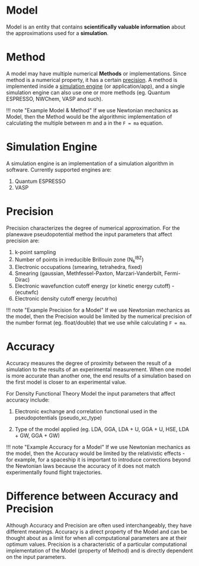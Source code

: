 <!-- by TB -->

# Model

Model is an entity that contains **scientifically valuable information** about the approximations used for a **simulation**.

# Method

A model may have multiple numerical **Methods** or implementations. Since method is a numerical property, it has a certain [precision](#precision).  A method is implemented inside a [simulation engine](#simulation-engine) (or application/app), and a single simulation engine can also use one or more methods (eg. Quantum ESPRESSO, NWChem, VASP and such).

!!! note "Example Model & Method"
    If we use Newtonian mechanics as Model, then the Method would be the algorithmic implementation of calculating the multiple between m and a in the `F = ma` equation.

# Simulation Engine

A simulation engine is an implementation of a simulation algorithm in software. Currently supported engines are:

1. Quantum ESPRESSO
2. VASP

# Precision

Precision characterizes the degree of numerical approximation. For the planewave pseudopotential method the input parameters that affect precision are:

1. k-point sampling
2. Number of points in irreducible Brillouin zone (N<sub>k</sub><sup>IBZ</sup>)
3. Electronic occupations (smearing, tetrahedra, fixed)
4. Smearing (gaussian, Methfessel-Paxton, Marzari-Vanderbilt, Fermi-Dirac)
5. Electronic wavefunction cutoff energy (or kinetic energy cutoff) - (ecutwfc)
6. Electronic density cutoff energy (ecutrho)

!!! note "Example Precision for a Model"
    If we use Newtonian mechanics as the model, then the Precision would be limited by the numerical precision of the number format (eg. float/double) that we use while calculating `F = ma`.

# Accuracy

Accuracy measures  the degree of proximity between the result of a simulation to the results of an experimental measurement. When one model is more accurate than another one, the end results of a simulation based on the first model is closer to an experimental value.

For Density Functional Theory Model the input parameters that affect accuracy include:

1. Electronic exchange and correlation functional used in the pseudopotentials (pseudo_xc_type)

2. Type of the model applied (eg. LDA, GGA, LDA + U, GGA + U, HSE, LDA + GW, GGA + GW)

!!! note "Example Accuracy for a Model"
    If we use Newtonian mechanics as the model, then the Accuracy would be limited by the relativistic effects - for example, for a spaceship it is important to introduce corrections beyond the Newtonian laws because the accuracy of it does not match experimentally found flight trajectories.

# Difference between Accuracy and Precision

Although Accuracy and Precision are often used interchangeably, they have different meanings. Accuracy is a direct property of the Model and can be thought about as a limit for when all computational parameters are at their optimum values. Precision is a characteristic of a particular computational implementation of the Model (property of Method) and is directly dependent on the input parameters.
